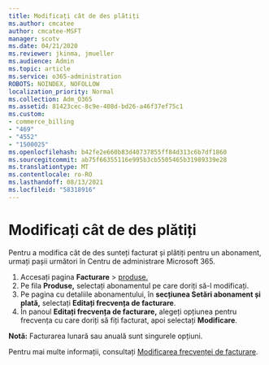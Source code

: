 ```yaml
---
title: Modificați cât de des plătiți
ms.author: cmcatee
author: cmcatee-MSFT
manager: scotv
ms.date: 04/21/2020
ms.reviewer: jkinma, jmueller
ms.audience: Admin
ms.topic: article
ms.service: o365-administration
ROBOTS: NOINDEX, NOFOLLOW
localization_priority: Normal
ms.collection: Adm_O365
ms.assetid: 81423cec-8c9e-408d-bd26-a46f37ef75c1
ms.custom:
- commerce_billing
- "469"
- "4552"
- "1500025"
ms.openlocfilehash: b42fe2e660b83d40737855ff84d313c6b7df1860
ms.sourcegitcommit: ab75f66355116e995b3cb5505465b31989339e28
ms.translationtype: MT
ms.contentlocale: ro-RO
ms.lasthandoff: 08/13/2021
ms.locfileid: "58318916"
---
```

# <a name="change-how-often-you-pay"></a>Modificați cât de des plătiți

Pentru a modifica cât de des sunteți facturat și plătiți pentru un abonament, urmați pașii următori în Centru de administrare Microsoft 365.

1. Accesați pagina **Facturare**  >  [produse.](https://go.microsoft.com/fwlink/p/?linkid=842054)
2. Pe fila **Produse,** selectați abonamentul pe care doriți să-l modificați.
3. Pe pagina cu detaliile abonamentului, în **secțiunea Setări abonament și plată,** selectați **Editați frecvența de facturare**.
4. În panoul **Editați frecvența de facturare,** alegeți opțiunea pentru frecvența cu care doriți să fiți facturat, apoi selectați **Modificare**.

**Notă:** Facturarea lunară sau anuală sunt singurele opțiuni.

Pentru mai multe informații, consultați [Modificarea frecvenței de facturare](https://docs.microsoft.com/microsoft-365/commerce/billing-and-payments/change-payment-frequency).